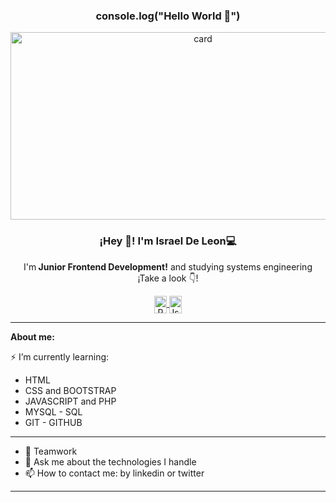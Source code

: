 ### <p align="center"> console.log("Hello World 👋") </p>
  
  <p align="center" width="300">
   <img aling="center" width="600px" height="300px" alt="card" src="https://user-images.githubusercontent.com/55032696/146093554-0a4c018a-d0c2-4c30-9693-63fbc1e1fe20.png">
   <h3 align="center">¡Hey 👋! I'm Israel De Leon💻</h3>
</p>

<p align="center">I'm<strong> Junior Frontend Development!</strong> and studying systems engineering<br />¡Take a look  👇!</p>
<p align="center">
  <a href="https://twitter.com/Ruben96Israel" target="_blank">
    <img align="center" src="https://cdn.jsdelivr.net/npm/simple-icons@3.0.1/icons/twitter.svg" alt="Ruben96Israel" height="28px" width="20px" />
  </a>
   <a href="https://www.linkedin.com/in/israel-de-le%C3%B3n-53a541185/ target="_blank">
    <img align="center" src="https://cdn.jsdelivr.net/npm/simple-icons@3.0.1/icons/linkedin.svg" alt="IsraelDeLeon" target="_blank" height="28px" width="20px" />
  </a>
</p>

---

 <strong>About me: </strong>

  ⚡  I’m currently learning:
- HTML 
- CSS and BOOTSTRAP 
- JAVASCRIPT and PHP 
- MYSQL - SQL 
- GIT - GITHUB

---

 - 👯 Teamwork
 - 💬 Ask me about the technologies I handle
 - 📫 How to contact me: by linkedin or twitter

---
